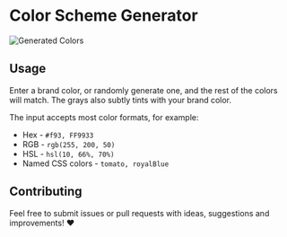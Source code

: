 # Color Scheme Generator

![Generated Colors](https://user-images.githubusercontent.com/1066486/56159605-6b020000-5fc5-11e9-951f-b0b631ebd57b.png)

## Usage

Enter a brand color, or randomly generate one, and the rest of the colors will match. The grays also subtly tints with your brand color.

The input accepts most color formats, for example:

- Hex - `#f93, FF9933`
- RGB - `rgb(255, 200, 50)`
- HSL - `hsl(10, 66%, 70%)`
- Named CSS colors - `tomato, royalBlue`

## Contributing

Feel free to submit issues or pull requests with ideas, suggestions and improvements! ❤
